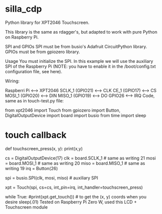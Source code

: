 # silla_cdp
Python library for XPT2046 Touchscreen.

This library is the same as rdagger's, but adapted to work with pure Python on Raspberry Pi.

SPI and GPIOs
SPI must be from busio's Adafruit CircuitPython library. GPIOs must be from gpiozero library.

Usage
You must initialize the SPI. In this example we will use the auxiliary SPI of the Raspberry Pi (NOTE: you have to enable it in the /boot/config.txt configuration file, see here).

Wiring:

Raspberri Pi	<-->	XPT2046
SCLK_1 (GPIO21)	<-->	CLK
CE_1 (GPIO17)	<-->	CS
MOSI_1 (GPIO20)	<-->	DIN
MISO_1 (GPIO19)	<-->	DO
GPIO26	<-->	IRQ
Code, same as in touch-test.py file:

from xpt2046 import Touch
from gpiozero import Button, DigitalOutputDevice
import board
import busio
from time import sleep

# touch callback
def touchscreen_press(x, y):
    print(x,y)

cs = DigitalOutputDevice(17)
clk = board.SCLK_1		# same as writing 21
mosi = board.MOSI_1	# same as writing 20
miso = board.MISO_1	# same as writing 19
irq = Button(26)

spi = busio.SPI(clk, mosi, miso)	# auxiliary SPI

xpt = Touch(spi, cs=cs, int_pin=irq, int_handler=touchscreen_press)

while True:
    #print(xpt.get_touch()) # to get the (x, y) coords when you desire
    sleep(.01)
Tested on Raspberry Pi Zero W, used this LCD + Touchscreen module